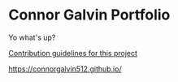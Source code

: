 # Connor Galvin Portfolio


Yo what's up?

[Contribution guidelines for this project](text_analyzer.py)


https://connorgalvin512.github.io/
